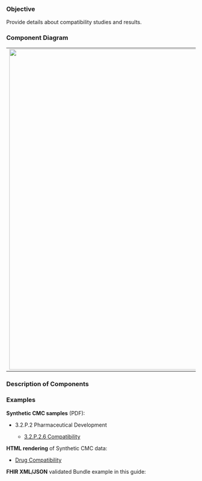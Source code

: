 ### Objective
Provide details about compatibility studies and results.

### Component Diagram
<table>
<tr><td><img src="fhir-logo-www.png" width="850"/></td></tr>
</table>
 
### Description of Components


### Examples
<html>
<body>
<p><b>Synthetic CMC samples</b> (PDF):</p>
<ul>
<li>3.2.P.2 Pharmaceutical Development</li>
<ul><li><a href="https://github.com/HL7/uv-dx-pq/raw/master/input/examples-pdf/3.2.P.2.6_Compatibility.pdf ">3.2.P.2.6 Compatibility</a></li></ul>
</ul>
<p><b>HTML rendering</b> of Synthetic CMC data:</p>
<ul><li><a href="compatibility_rend_p.html">Drug Compatibility</a> </li></ul>
<p><b>FHIR XML/JSON</b> validated Bundle example in this guide:</p>
</body>
</html>